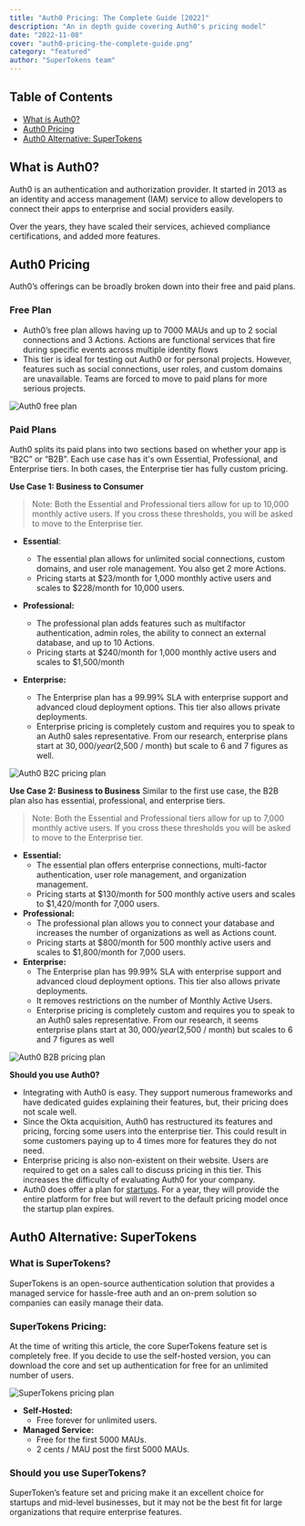 ```yaml
---
title: "Auth0 Pricing: The Complete Guide [2022]"
description: "An in depth guide covering Auth0's pricing model"
date: "2022-11-08"
cover: "auth0-pricing-the-complete-guide.png"
category: "featured"
author: "SuperTokens team"
---
```


## Table of Contents
- [What is Auth0?](#what-is-auth0)
- [Auth0 Pricing](#auth0-pricing)
- [Auth0 Alternative: SuperTokens](#auth0-alternative-supertokens)


## What is Auth0?

Auth0 is an authentication and authorization provider. It started in 2013 as an identity and access management (IAM) service to allow developers to connect their apps to enterprise and social providers easily.

Over the years, they have scaled their services, achieved compliance certifications, and added more features.  


## Auth0 Pricing

Auth0’s offerings can be broadly broken down into their free and paid plans.

### Free Plan

- Auth0’s free plan allows having up to 7000 MAUs and up to 2 social connections and 3 Actions. Actions are functional services that fire during specific events across multiple identity flows
- This tier is ideal for testing out Auth0 or for personal projects. However, features such as social connections, user roles, and custom domains are unavailable. Teams are forced to move to paid plans for more serious projects.

![Auth0 free plan](./auth0_free.png)

### Paid Plans
Auth0 splits its paid plans into two sections based on whether your app is “B2C” or “B2B”. Each use case has it's own Essential, Professional, and Enterprise tiers. In both cases, the Enterprise tier has fully custom pricing.

**Use Case 1: Business to Consumer**
> Note: Both the Essential and Professional tiers allow for up to 10,000 monthly active users. If you cross these thresholds, you will be asked to move to the Enterprise tier.

- **Essential**:
  - The essential plan allows for unlimited social connections, custom domains, and user role management. You also get 2 more Actions.
  - Pricing starts at $23/month for 1,000 monthly active users and scales to $228/month for 10,000 users.

- **Professional:** 
  - The professional plan adds features such as multifactor authentication, admin roles, the ability to connect an external database, and up to 10 Actions.
  - Pricing starts at $240/month for 1,000 monthly active users and scales to $1,500/month

- **Enterprise:**
  - The Enterprise plan has a 99.99% SLA with enterprise support and advanced cloud deployment options. This tier also allows private deployments.
  - Enterprise pricing is completely custom and requires you to speak to an Auth0 sales representative. From our research, enterprise plans start at $30,000 / year ($2,500 / month) but scale to 6 and 7 figures as well.

![Auth0 B2C pricing plan](./auth0_b2c.png)


**Use Case 2: Business to Business**
Similar to the first use case, the B2B plan also has essential, professional, and enterprise tiers. 

> Note: Both the Essential and Professional tiers allow for up to 7,000 monthly active users. If you cross these thresholds you will be asked to move to the Enterprise tier.

- **Essential:**
  - The essential plan offers enterprise connections, multi-factor authentication, user role management, and organization management.
  - Pricing starts at $130/month for 500 monthly active users and scales to $1,420/month for 7,000 users.
- **Professional:**
  - The professional plan allows you to connect your database and increases the number of organizations as well as Actions count.
  - Pricing starts at $800/month for 500 monthly active users and scales to $1,800/month for 7,000 users.
- **Enterprise:**
  - The Enterprise plan has 99.99% SLA with enterprise support and advanced cloud deployment options. This tier also allows private deployments.
  - It removes restrictions on the number of Monthly Active Users.
  - Enterprise pricing is completely custom and requires you to speak to an Auth0 sales representative.  From our research, it seems enterprise plans start at $30,000 / year ($2,500 / month) but scales to 6 and 7 figures as well

![Auth0 B2B pricing plan](./auth0_b2b.png)

**Should you use Auth0?**
- Integrating with Auth0 is easy. They support numerous frameworks and have dedicated guides explaining their features, but, their pricing does not scale well.
- Since the Okta acquisition, Auth0 has restructured its features and pricing, forcing some users into the enterprise tier. This could result in some customers paying up to 4 times more for features they do not need. 
- Enterprise pricing is also non-existent on their website. Users are required to get on a sales call to discuss pricing in this tier. This increases the difficulty of evaluating Auth0 for your company.
- Auth0 does offer a plan for [startups](https://auth0.com/startups). For a year, they will provide the entire platform for free but will revert to the default pricing model once the startup plan expires.

## Auth0 Alternative: SuperTokens

### What is SuperTokens?
SuperTokens is an open-source authentication solution that provides a managed service for hassle-free auth and an on-prem solution so companies can easily manage their data.

### SuperTokens Pricing:
At the time of writing this article, the core SuperTokens feature set is completely free. If you decide to use the self-hosted version, you can download the core and set up authentication for free for an unlimited number of users.

![SuperTokens pricing plan](./supertokens_pricing.png)

- **Self-Hosted:**
  - Free forever for unlimited users.
- **Managed Service:**
  - Free for the first 5000 MAUs.
  - 2 cents / MAU post the first 5000 MAUs.

### Should you use SuperTokens?
SuperToken’s feature set and pricing make it an excellent choice for startups and mid-level businesses, but it may not be the best fit for large organizations that require enterprise features.

